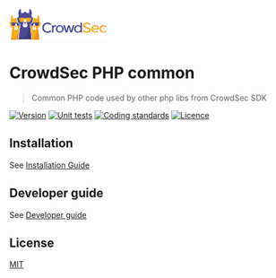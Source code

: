 ![CrowdSec Logo](https://raw.githubusercontent.com/crowdsecurity/php-common/main/docs/images/logo_crowdsec.png)

# CrowdSec PHP common

> Common PHP code used by other php libs from CrowdSec SDK

[![Version](https://img.shields.io/github/v/release/crowdsecurity/php-common?include_prereleases)](https://github.com/crowdsecurity/php-common/releases/)
[![Unit tests](https://github.com/crowdsecurity/php-common/actions/workflows/unit-tests.yml/badge.svg)](https://github.com/crowdsecurity/php-common/actions/workflows/unit-tests.yml)
[![Coding standards](https://github.com/crowdsecurity/php-common/actions/workflows/coding-standards.yml/badge.svg)](https://github.com/crowdsecurity/php-common/actions/workflows/coding-standards.yml)
[![Licence](https://img.shields.io/github/license/crowdsecurity/php-common)](https://github.com/crowdsecurity/php-common/blob/main/LICENSE)


## Installation

See [Installation Guide](https://github.com/crowdsecurity/php-common/blob/main/docs/INSTALLATION_GUIDE.md)

## Developer guide

See [Developer guide](https://github.com/crowdsecurity/php-common/blob/main/docs/DEVELOPER.md)


## License

[MIT](https://github.com/crowdsecurity/php-common/blob/main/LICENSE)
